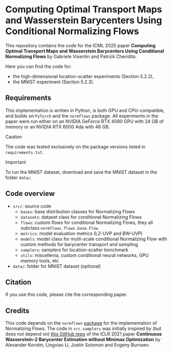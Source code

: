 # Computing Optimal Transport Maps and Wasserstein Barycenters Using Conditional Normalizing Flows

This repository contains the code for the ICML 2025 paper **Computing Optimal Transport Maps and Wasserstein Barycenters Using Conditional Normalizing Flows** by Gabriele Visentin and Patrick Cheridito.

Here you can find the code for:
- the high-dimensional location-scatter experiments (Section 5.2.2),
- the MNIST experiment (Section 5.2.3).

## Requirements

This implementation is written in Python, is both GPU and CPU-compatible, and builds on `PyTorch` and the `normflows` package. All experiments in the paper were run either on an NVIDIA GeForce RTX 4090 GPU with 24 GB of memory or an NVIDIA RTX 6000 Ada with 48 GB. 

> [!CAUTION]
> The code was tested exclusively on the package versions listed in `requirements.txt`.

> [!IMPORTANT]
> To run the MNIST dataset, download and save the MNIST dataset in the folder `data/`.

## Code overview

- `src/`: source code
    - `bases`: base distribution classes for Normalizing Flows
    - `datasets`: dataset class for conditional Normalizing Flows
    - `flows`: custom flows for conditional Normalizing Flows, they all subclass `normflows.flows.base.Flow`
    - `metrics`: model evaluation metrics (L2-UVP and BW-UVP)
    - `models`: model class for multi-scale conditional Normalizing Flow with custom methods for barycenter transport and sampling
    - `samplers`: samplers for location-scatter benchmark
    - `utils`: miscellenia, custom conditional neural networks, GPU memory tools, etc
- `data/`: folder for MNIST dataset (optional)

## Citation

If you use this code, please cite the corresponding paper.

## Credits

This code depends on the `normflows` [package](https://pypi.org/project/normflows/) for the implementation of Normalizing Flows. The code in `src.samplers` was initially inspired by (but does not depend on) [this GitHub repo](https://github.com/iamalexkorotin/Wasserstein2Barycenters) of the ICLR 2021 paper **Continuous Wasserstein-2 Barycenter Estimation without Minimax Optimization** by Alexander Korotin, Lingxiao Li, Justin Solomon and Evgeny Burnaev.



